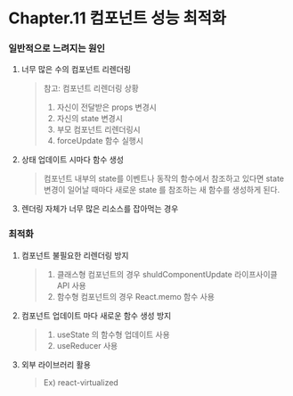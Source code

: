 # Chapter.11 컴포넌트 성능 최적화

### 

### 일반적으로 느려지는 원인

1. 너무 많은 수의 컴포넌트 리렌더링

   > 참고: 컴포넌트 리렌더링 상황
   >
   > 1. 자신이 전달받은 props 변경시
   > 2. 자신의 state 변경시
   > 3. 부모 컴포넌트 리렌더링시
   > 4. forceUpdate 함수 실행시

2. 상태 업데이트 시마다 함수 생성

   > 컴포넌트 내부의 state를 이벤트나 동작의 함수에서 참조하고 있다면 state 변경이 일어날 때마다 새로운 state 를 참조하는 새 함수를 생성하게 된다. 

3. 렌더링 자체가 너무 많은 리소스를 잡아먹는 경우



### 최적화

1. 컴포넌트 불필요한 리렌더링 방지

   >1. 클래스형 컴포넌트의 경우 shuldComponentUpdate 라이프사이클 API 사용
   >2. 함수형 컴포넌트의 경우 React.memo 함수 사용

2. 컴포넌트 업데이트 마다 새로운 함수 생성 방지

   > 1. useState 의 함수형 업데이트 사용
   > 2. useReducer 사용

3. 외부 라이브러리 활용

   > Ex) react-virtualized

### 



